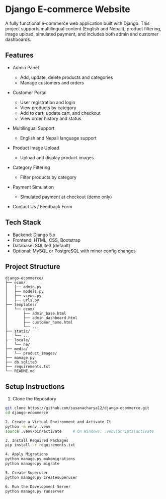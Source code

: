 # Django E-commerce Website

A fully functional e-commerce web application built with Django. This project supports multilingual content (English and Nepali), product filtering, image upload, simulated payment, and includes both admin and customer dashboards.

## Features

- Admin Panel
  - Add, update, delete products and categories
  - Manage customers and orders

- Customer Portal
  - User registration and login
  - View products by category
  - Add to cart, update cart, and checkout
  - View order history and status

- Multilingual Support
  - English and Nepali language support

- Product Image Upload
  - Upload and display product images

- Category Filtering
  - Filter products by category

- Payment Simulation
  - Simulated payment at checkout (demo only)

- Contact Us / Feedback Form

## Tech Stack

- Backend: Django 5.x
- Frontend: HTML, CSS, Bootstrap
- Database: SQLite3 (default)
- Optional: MySQL or PostgreSQL with minor config changes
## Project Structure

```
django-ecommerce/
├── ecom/
│   ├── admin.py
│   ├── models.py
│   ├── views.py
│   ├── urls.py
├── templates/
│   └── ecom/
│       ├── admin_base.html
│       ├── admin_dashboard.html
│       ├── customer_home.html
│       └── ...
├── static/
│   └── ...
├── locale/
│   └── ne/
├── media/
│   └── product_images/
├── manage.py
├── db.sqlite3
├── requirements.txt
└── README.md
```

## Setup Instructions

 1. Clone the Repository

```bash
git clone https://github.com/susanacharya12/django-ecommerce.git
cd django-ecommerce

2. Create a Virtual Environment and Activate It
python -m venv .venv
source .venv/bin/activate     # On Windows: .venv\Scripts\activate

3. Install Required Packages
pip install -r requirements.txt

4. Apply Migrations
python manage.py makemigrations
python manage.py migrate

5. Create Superuser
python manage.py createsuperuser

6. Run the Development Server
python manage.py runserver


